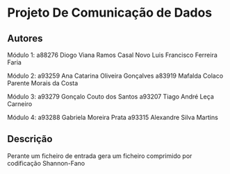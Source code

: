 # Projeto De Comunicação de Dados

## Autores
Módulo 1:
a88276 Diogo Viana Ramos Casal Novo
 Luis Francisco Ferreira Faria

Módulo 2:
a93259 Ana Catarina Oliveira Gonçalves
a83919 Mafalda Colaco Parente Morais da Costa

Módulo 3:
a93279 Gonçalo Couto dos Santos
a93207 Tiago André Leça Carneiro

Módulo 4:
a93288 Gabriela Moreira Prata
a93315 Alexandre Silva Martins

## Descrição
Perante um ficheiro de entrada gera um ficheiro comprimido por codificação Shannon-Fano
